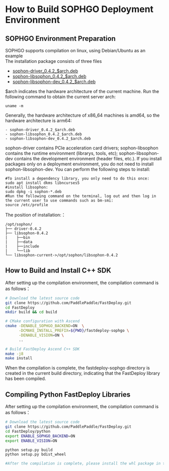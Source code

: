 
# How to Build SOPHGO Deployment Environment

## SOPHGO Environment Preparation
SOPHGO supports compilation on linux, using Debian/Ubuntu as an example  
The installation package consists of three files
- [sophon-driver\_0.4.2\_$arch.deb](http://219.142.246.77:65000/sharing/KWqbmEcKp)
- [sophon-libsophon\_0.4.2\_$arch.deb](http://219.142.246.77:65000/sharing/PlvlBXhWY)
- [sophon-libsophon-dev\_0.4.2\_$arch.deb](http://219.142.246.77:65000/sharing/zTErLlpS7)

$arch indicates the hardware architecture of the current machine. Run the following command to obtain the current server arch:
```shell
uname -m
```
Generally, the hardware architecture of x86_64 machines is amd64, so the hardware architecture is arm64:  
```text
- sophon-driver_0.4.2_$arch.deb
- sophon-libsophon_0.4.2_$arch.deb
- sophon-libsophon-dev_0.4.2_$arch.deb  
```

sophon-driver contains PCIe acceleration card drivers; sophon-libsophon contains the runtime environment (librarys, tools, etc); sophon-libsophon-dev contains the development environment (header files, etc.). If you install packages only on a deployment environment, you do not need to install sophon-libsophon-dev.
You can perform the following steps to install:
```shell
#To install a dependency library, you only need to do this once:
sudo apt install dkms libncurses5
#install libsophon:
sudo dpkg -i sophon-*.deb
#Run the following command on the terminal, log out and then log in the current user to use commands such as bm-smi:
source /etc/profile
```
The position of installation:：
```text
/opt/sophon/
├── driver-0.4.2
├── libsophon-0.4.2
|    ├──bin
|    ├──data
|    ├──include
|    └──lib
└── libsophon-current->/opt/sophon/libsophon-0.4.2
```

## How to Build and Install C++ SDK
After setting up the compilation environment, the compilation command is as follows：
```bash
# Download the latest source code
git clone https://github.com/PaddlePaddle/FastDeploy.git
cd FastDeploy  
mkdir build && cd build

# CMake configuration with Ascend
cmake -DENABLE_SOPHGO_BACKEND=ON  \
      -DCMAKE_INSTALL_PREFIX=${PWD}/fastdeploy-sophgo \
      -DENABLE_VISION=ON \
      ..

# Build FastDeploy Ascend C++ SDK
make -j8
make install
```  
When the compilation is complete, the fastdeploy-sophgo directory is created in the current build directory, indicating that the FastDeploy library has been compiled.

## Compiling Python FastDeploy Libraries
After setting up the compilation environment, the compilation command is as follows：
```bash
# Download the latest source code
git clone https://github.com/PaddlePaddle/FastDeploy.git
cd FastDeploy/python
export ENABLE_SOPHGO_BACKEND=ON
export ENABLE_VISION=ON

python setup.py build
python setup.py bdist_wheel

#After the compilation is complete, please install the whl package in the dist folder of the current directory.
```
